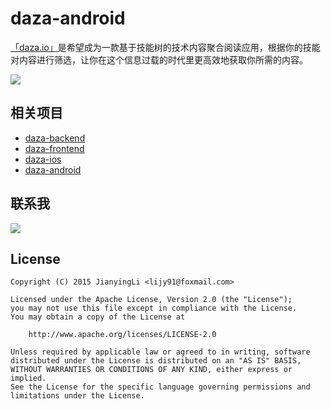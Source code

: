 # daza-android

[「daza.io」](https://daza.io)是希望成为一款基于技能树的技术内容聚合阅读应用，根据你的技能对内容进行筛选，让你在这个信息过载的时代里更高效地获取你所需的内容。

[![](https://play.google.com/intl/en_us/badges/images/badge_new.png)](https://play.google.com/store/apps/details?id=io.daza.app)

## 相关项目
- [daza-backend](https://github.com/lijy91/daza-backend)
- [daza-frontend](https://github.com/lijy91/daza-frontend)
- [daza-ios](https://github.com/lijy91/daza-ios)
- [daza-android](https://github.com/lijy91/daza-android)

## 联系我
![](http://upload-images.jianshu.io/upload_images/397332-f28f39d0135332f7.jpg?imageMogr2/auto-orient/strip%7CimageView2/2/w/320)

## License

    Copyright (C) 2015 JianyingLi <lijy91@foxmail.com>

    Licensed under the Apache License, Version 2.0 (the "License");
    you may not use this file except in compliance with the License.
    You may obtain a copy of the License at

        http://www.apache.org/licenses/LICENSE-2.0

    Unless required by applicable law or agreed to in writing, software
    distributed under the License is distributed on an "AS IS" BASIS,
    WITHOUT WARRANTIES OR CONDITIONS OF ANY KIND, either express or implied.
    See the License for the specific language governing permissions and
    limitations under the License.
